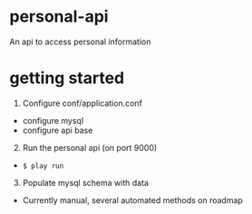 personal-api
============

An api to access personal information

# getting started

1. Configure conf/application.conf
  * configure mysql
  * configure api base 

2. Run the personal api (on port 9000)
  * ```$ play run```

3. Populate mysql schema with data
  * Currently manual, several automated methods on roadmap

